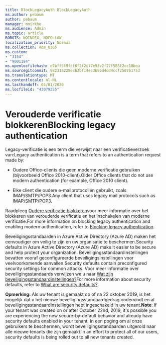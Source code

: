 ```yaml
---
title: BlockLegacyAuth BlockLegacyAuth
ms.author: pebaum
author: pebaum
manager: mnirkhe
ms.audience: Admin
ms.topic: article
ROBOTS: NOINDEX, NOFOLLOW
localization_priority: Normal
ms.collection: Adm_O365
ms.custom:
- "3154"
- "9001194"
ms.openlocfilehash: e7bff5f9fcf6f2f2c77e93c2f27f585f2cc18bea
ms.sourcegitcommit: 98231a228ecb2bf14ec3b96d4dd4ccf2507617a3
ms.translationtype: MT
ms.contentlocale: nl-NL
ms.lasthandoff: 04/01/2020
ms.locfileid: "43079255"
---
```

# <a name="blocking-legacy-authentication"></a><span data-ttu-id="0f871-102">Verouderde verificatie blokkeren</span><span class="sxs-lookup"><span data-stu-id="0f871-102">Blocking legacy authentication</span></span>

<span data-ttu-id="0f871-103">Legacy-verificatie is een term die verwijst naar een verificatieverzoek van:</span><span class="sxs-lookup"><span data-stu-id="0f871-103">Legacy authentication is a term that refers to an authentication request made by:</span></span>

- <span data-ttu-id="0f871-104">Oudere Office-clients die geen moderne verificatie gebruiken (bijvoorbeeld Office 2010-client).</span><span class="sxs-lookup"><span data-stu-id="0f871-104">Older Office clients that do not use modern authentication (for example, Office 2010 client).</span></span>

- <span data-ttu-id="0f871-105">Elke client die oudere e-mailprotocollen gebruikt, zoals IMAP/SMTP/POP3.</span><span class="sxs-lookup"><span data-stu-id="0f871-105">Any client that uses legacy mail protocols such as IMAP/SMTP/POP3.</span></span>

<span data-ttu-id="0f871-106">Raadpleeg [Oudere verificatie blokkeren](https://docs.microsoft.com/azure/active-directory/conditional-access/concept-conditional-access-block-legacy-authentication)voor meer informatie over het blokkeren van verouderde verificatie en het inschakelen van moderne verificatie.</span><span class="sxs-lookup"><span data-stu-id="0f871-106">For more information on blocking legacy authentication and enabling modern authentication, refer to [Blocking legacy authentication](https://docs.microsoft.com/azure/active-directory/conditional-access/concept-conditional-access-block-legacy-authentication).</span></span>

<span data-ttu-id="0f871-107">Beveiligingsstandaarden in Azure Active Directory (Azure AD) maken het eenvoudiger om veilig te zijn en uw organisatie te beschermen.</span><span class="sxs-lookup"><span data-stu-id="0f871-107">Security defaults in Azure Active Directory (Azure AD) make it easier to be secure and help protect your organization.</span></span> <span data-ttu-id="0f871-108">Beveiligingsstandaardinstellingen bevatten vooraf geconfigureerde beveiligingsinstellingen voor veelvoorkomende aanvallen.</span><span class="sxs-lookup"><span data-stu-id="0f871-108">Security defaults contain preconfigured security settings for common attacks.</span></span>
<span data-ttu-id="0f871-109">Voor meer informatie over beveiligingsstandaards verwijzen we u naar [Wat zijn beveiligingsstandaardinstellingen?](https://docs.microsoft.com/azure/active-directory/fundamentals/concept-fundamentals-security-defaults)</span><span class="sxs-lookup"><span data-stu-id="0f871-109">For more information about security defaults, refer to [What are security defaults?](https://docs.microsoft.com/azure/active-directory/fundamentals/concept-fundamentals-security-defaults).</span></span> 

<span data-ttu-id="0f871-110">**Opmerking:** Als uw tenant is gemaakt op of na 22 oktober 2019, is het mogelijk dat u het nieuwe beveiligingsstandaardgedrag ondervindt en al beveiligingsstandaardinstellingen hebt ingeschakeld in uw tenant.</span><span class="sxs-lookup"><span data-stu-id="0f871-110">**Note**:  If your tenant was created on or after October 22nd, 2019, it's possible you are experiencing the new secure-by-default behavior and already have security defaults enabled in your tenant.</span></span>  <span data-ttu-id="0f871-111">In een poging om al onze gebruikers te beschermen, wordt beveiligingsstandaarden uitgerold naar alle nieuwe tenants die zijn gemaakt.</span><span class="sxs-lookup"><span data-stu-id="0f871-111">In an effort to protect all of our users, security defaults is being rolled out to all new tenants created.</span></span>

